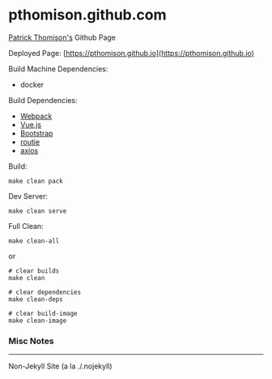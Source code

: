 # pthomison.github.com

[Patrick Thomison's](https://www.linkedin.com/in/patrickthomison) Github Page

Deployed Page: [https://pthomison.github.io](https://pthomison.github.io)

Build Machine Dependencies:
- docker

Build Dependencies:
- [Webpack](https://webpack.js.org/)
- [Vue.js](https://vuejs.org/)
- [Bootstrap](https://getbootstrap.com/)
- [routie](https://projects.jga.me/routie/) 
- [axios](https://axios-http.com/)

Build:
```
make clean pack
```

Dev Server:
```
make clean serve
```

Full Clean:
```
make clean-all
```
or
```
# clear builds
make clean

# clear dependencies
make clean-deps

# clear build-image
make clean-image
```

### Misc Notes
-----

Non-Jekyll Site (a la ./.nojekyll)

